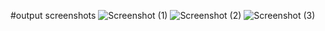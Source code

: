 #output screenshots
![Screenshot (1)](https://github.com/Shreeompatil/netflix_clone/assets/94902615/017f96e1-dc14-4097-b5d9-873cc133e833)
![Screenshot (2)](https://github.com/Shreeompatil/netflix_clone/assets/94902615/9de2705c-c7b9-45be-b521-9a9e0e34e77b)
![Screenshot (3)](https://github.com/Shreeompatil/netflix_clone/assets/94902615/6169624f-00de-4605-9fb8-3dea17cc7f9d)

